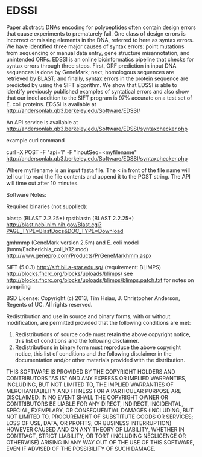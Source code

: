 EDSSI
=====
Paper abstract:
DNAs encoding for polypeptides often contain design errors that cause experiments to prematurely fail.  One class of design errors is incorrect or missing elements in the DNA, referred to here as syntax errors.  We have identified three major causes of syntax errors: point mutations from sequencing or manual data entry, gene structure misannotation, and unintended ORFs.  EDSSI is an online bioinformatics pipeline that checks for syntax errors through three steps.   First, ORF prediction in input DNA sequences is done by GeneMark; next, homologous sequences are retrieved by BLAST; and finally, syntax errors in the protein sequence are predicted by using the SIFT algorithm.  We show that EDSSI is able to identify previously published examples of syntatical errors and also show that our indel addition to the SIFT program is 97% accurate on a test set of E. coli proteins.  EDSSI is available at http://andersonlab.qb3.berkeley.edu/Software/EDSSI/


An API service is available at  http://andersonlab.qb3.berkeley.edu/Software/EDSSI/syntaxchecker.php

example curl command

curl -X POST -F "api=1" -F "inputSeq=&lt;myfilename" http://andersonlab.qb3.berkeley.edu/Software/EDSSI/syntaxchecker.php

Where myfilename is an input fasta file. The < in front of the file name will tell curl to read the file contents and append it to the POST string.  The API will time out after 10 minutes.




Software Notes:

Required binaries (not supplied):

blastp  (BLAST 2.2.25+)
rpstblastn (BLAST 2.2.25+)
http://blast.ncbi.nlm.nih.gov/Blast.cgi?PAGE_TYPE=BlastDocs&DOC_TYPE=Download

gmhmmp  (GeneMark version 2.5m) and E. coli model (hmm/Escherichia_coli_K12.mod)
http://www.genepro.com/Products/PrGeneMarkhmm.aspx

SIFT (5.0.3) 
http://sift.bii.a-star.edu.sg/
(requirement: BLIMPS) 
http://blocks.fhcrc.org/blocks/uploads/blimps/
see http://blocks.fhcrc.org/blocks/uploads/blimps/blimps.patch.txt  for notes on compiling


BSD License:
Copyright (c) 2013, Tim Hsiau, J. Christopher Anderson, Regents of UC.
All rights reserved.

Redistribution and use in source and binary forms, with or without
modification, are permitted provided that the following conditions are met: 

1. Redistributions of source code must retain the above copyright notice, this
   list of conditions and the following disclaimer. 
2. Redistributions in binary form must reproduce the above copyright notice,
   this list of conditions and the following disclaimer in the documentation
   and/or other materials provided with the distribution. 

THIS SOFTWARE IS PROVIDED BY THE COPYRIGHT HOLDERS AND CONTRIBUTORS "AS IS" AND
ANY EXPRESS OR IMPLIED WARRANTIES, INCLUDING, BUT NOT LIMITED TO, THE IMPLIED
WARRANTIES OF MERCHANTABILITY AND FITNESS FOR A PARTICULAR PURPOSE ARE
DISCLAIMED. IN NO EVENT SHALL THE COPYRIGHT OWNER OR CONTRIBUTORS BE LIABLE FOR
ANY DIRECT, INDIRECT, INCIDENTAL, SPECIAL, EXEMPLARY, OR CONSEQUENTIAL DAMAGES
(INCLUDING, BUT NOT LIMITED TO, PROCUREMENT OF SUBSTITUTE GOODS OR SERVICES;
LOSS OF USE, DATA, OR PROFITS; OR BUSINESS INTERRUPTION) HOWEVER CAUSED AND
ON ANY THEORY OF LIABILITY, WHETHER IN CONTRACT, STRICT LIABILITY, OR TORT
(INCLUDING NEGLIGENCE OR OTHERWISE) ARISING IN ANY WAY OUT OF THE USE OF THIS
SOFTWARE, EVEN IF ADVISED OF THE POSSIBILITY OF SUCH DAMAGE.

